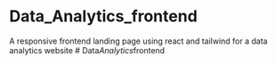 # Data_Analytics_frontend
A responsive frontend landing page using react and tailwind for a data analytics website 
#   D a t a _ A n a l y t i c s _ f r o n t e n d  
 
